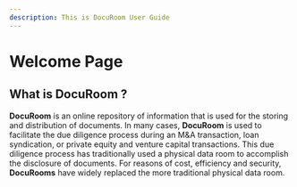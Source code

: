 ```yaml
---
description: This is DocuRoom User Guide
---
```


# Welcome Page

## What is DocuRoom ?

**DocuRoom** is an online repository of information that is used for the storing and distribution of documents. In many cases, **DocuRoom** is used to facilitate the due diligence process during an M&A transaction, loan syndication, or private equity and venture capital transactions. This due diligence process has traditionally used a physical data room to accomplish the disclosure of documents. For reasons of cost, efficiency and security, **DocuRooms** have widely replaced the more traditional physical data room.

